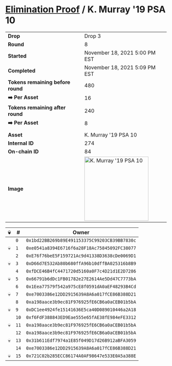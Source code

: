 # [Elimination Proof](./readme.md) / K. Murray &#039;19 PSA 10

|||
|---|---|
| **Drop** | Drop 3 |
| **Round** | 8 |
| **Started** | November 18, 2021 5:00 PM EST |
| **Completed** | November 18, 2021 5:09 PM EST |
| **Tokens remaining before round** | 480 |
| **➡️ Per Asset** | 16 |
| **Tokens remaining after round** | 240 |
| **➡️ Per Asset** | 8 |
| | |
| **Asset** | K. Murray &#039;19 PSA 10 |
| **Internal ID** | 274 |
| **On-chain ID** | 84 |
| **Image** | <img src="https://tcdn.blokpax.com/94d9199b-dc3f-452d-be1d-e61c60f60c94/fa02fa8d859f00eaca0f2b0d63389581f6d6fc3851c6385af56ea875e989cc97.jpg" height="200" alt="K. Murray &#039;19 PSA 10" /> |


| 💀 | # | Owner |
| --- | --- | --- |
|  | `0` | `0x1bd22BB269b89E491153375C99203CB39BB7830c` |
| 💀 | `1` | `0xe0541a8394E6716f6a28F18Ac75845092FC38077` |
|  | `2` | `0xE76f76beE5F159721Ac9d41338D3638cDe0069D1` |
| 💀 | `3` | `0xD66d7E532Ab80b680ffA96b10dffBA025316b8B9` |
|  | `4` | `0xfDCE46B4fC4471720d5160a0F7c4D21d1E2D7286` |
| 💀 | `5` | `0x66791b6dDc1FB01782e27E2614Ae5Dd47C7773bA` |
|  | `6` | `0x1Eea77579f542a975cE8f0591dA0aEF48293B4Cd` |
| 💀 | `7` | `0xe7003386e12DD2915639A8A6a017fCE86B388D21` |
|  | `8` | `0xa198aace3b9ec81F976925fE6CB6a0aCEB01b5bA` |
| 💀 | `9` | `0xDC1ee4924fe15141636E5ca40D089010446a2A18` |
|  | `10` | `0xf6FdF388843ED9Eae555e65fAE38fE984eFE3312` |
| 💀 | `11` | `0xa198aace3b9ec81F976925fE6CB6a0aCEB01b5bA` |
|  | `12` | `0xa198aace3b9ec81F976925fE6CB6a0aCEB01b5bA` |
| 💀 | `13` | `0x31b611Edf7974a1E85f049D17d26B912aBFA3059` |
|  | `14` | `0xe7003386e12DD2915639A8A6a017fCE86B388D21` |
| 💀 | `15` | `0x721C02b285ECC86174A0AF98647e533E0A5a388E` |
